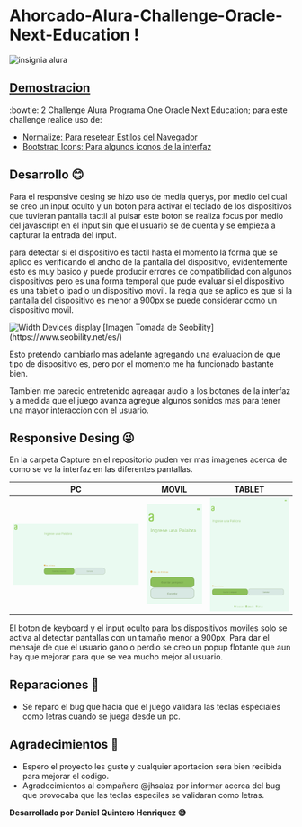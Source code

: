 # Ahorcado-Alura-Challenge-Oracle-Next-Education !

![insignia alura](https://d335luupugsy2.cloudfront.net/cms%2Ffiles%2F10224%2F1644516322badge.png)

## [Demostracion](https://danielo27.github.io/Ahorcado-Alura-Challenge-Oracle-Next-Education-/)


:bowtie: 2 Challenge Alura Programa One Oracle Next Education; para este challenge realice uso de:

 - [Normalize: Para resetear Estilos del Navegador](https://necolas.github.io/normalize.css/)
 - [Bootstrap Icons: Para algunos iconos de la interfaz](https://icons.getbootstrap.com/)

## Desarrollo :blush:

Para el responsive desing se hizo uso de media querys, por medio del cual se creo un input oculto y un boton para activar el teclado de los dispositivos que tuvieran pantalla tactil al pulsar este boton se realiza focus por medio del javascript en el input sin que el usuario se de cuenta y se empieza a capturar la entrada del input.

para detectar si el dispositivo es tactil hasta el momento la forma que se aplico es verificando el ancho de la pantalla del dispositivo, evidentemente esto es muy basico y puede producir errores de compatibilidad con algunos dispositivos pero es una forma temporal que pude evaluar si el dispositivo es una tablet o ipad o un dispositivo movil. la regla que se aplico es que si la pantalla del dispositivo es menor a 900px se puede considerar como un dispositivo movil.

<img src="https://www.seobility.net/en/wiki/images/6/6f/Media-Queries.png" alt="Width Devices display" />
[Imagen Tomada de Seobility](https://www.seobility.net/es/)

Esto pretendo cambiarlo mas adelante agregando una evaluacion de que tipo de dispositivo es, pero por el momento me ha funcionado bastante bien.

Tambien me parecio entretenido agreagar audio a los botones de la interfaz y a medida que el juego avanza agregue algunos sonidos mas para tener una mayor interaccion con el usuario.

## Responsive Desing :stuck_out_tongue_winking_eye:

En la carpeta Capture en el repositorio puden ver mas imagenes acerca de como se ve la interfaz en las diferentes pantallas.

|PC|MOVIL|TABLET|
|--|--|--|
|<img src="https://raw.githubusercontent.com/Danielo27/Ahorcado-Alura-Challenge-Oracle-Next-Education-/main/capture/PC_Add_Word.PNG" width="600px">| <img src="https://raw.githubusercontent.com/Danielo27/Ahorcado-Alura-Challenge-Oracle-Next-Education-/main/capture/Phone_Add_Words.png" width="200px">|<img src="https://raw.githubusercontent.com/Danielo27/Ahorcado-Alura-Challenge-Oracle-Next-Education-/main/capture/Tablet_Add_Word.png" width="300px">

El boton de keyboard y el input oculto para los dispositivos moviles solo se activa al detectar pantallas con un tamaño menor a 900px, Para dar el mensaje de que el usuario gano o perdio se creo un popup flotante que aun hay que mejorar para que se vea mucho mejor al usuario.

## Reparaciones :wrench:

- Se reparo el bug que hacia que el juego validara las teclas especiales como letras cuando se juega desde un pc.

## Agradecimientos :punch:

- Espero el proyecto les guste y cualquier aportacion sera bien recibida para mejorar el codigo.
- Agradecimientos al compañero @jhsalaz por informar acerca del bug que provocaba que las teclas especiles se validaran como letras.

**Desarrollado por Daniel Quintero Henriquez :sweat_smile:**
